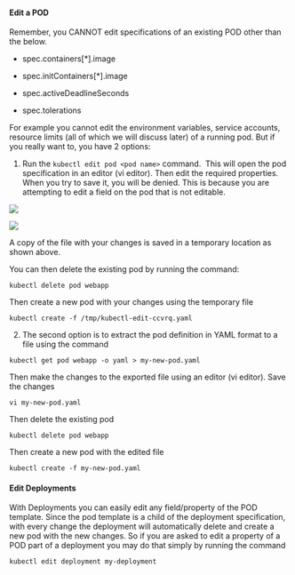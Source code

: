
#### Edit a POD

Remember, you CANNOT edit specifications of an existing POD other than the below.

-   spec.containers[*].image
    
-   spec.initContainers[*].image
    
-   spec.activeDeadlineSeconds
    
-   spec.tolerations
    

For example you cannot edit the environment variables, service accounts, resource limits (all of which we will discuss later) of a running pod. But if you really want to, you have 2 options:

1. Run the `kubectl edit pod <pod name>` command.  This will open the pod specification in an editor (vi editor). Then edit the required properties. When you try to save it, you will be denied. This is because you are attempting to edit a field on the pod that is not editable.

![](https://img-b.udemycdn.com/redactor/raw/2019-05-30_14-46-21-89ea56fea6b993ee0ccff1625b13341e.PNG)

![](https://img-b.udemycdn.com/redactor/raw/2019-05-30_14-47-14-07b2638d1a72cb2d5b000c00971f6436.PNG)

A copy of the file with your changes is saved in a temporary location as shown above.

You can then delete the existing pod by running the command:

`kubectl delete pod webapp`

  

Then create a new pod with your changes using the temporary file

`kubectl create -f /tmp/kubectl-edit-ccvrq.yaml`

  

2. The second option is to extract the pod definition in YAML format to a file using the command

`kubectl get pod webapp -o yaml > my-new-pod.yaml`

Then make the changes to the exported file using an editor (vi editor). Save the changes

`vi my-new-pod.yaml`

Then delete the existing pod

`kubectl delete pod webapp`

Then create a new pod with the edited file

`kubectl create -f my-new-pod.yaml`

  

#### Edit Deployments

With Deployments you can easily edit any field/property of the POD template. Since the pod template is a child of the deployment specification,  with every change the deployment will automatically delete and create a new pod with the new changes. So if you are asked to edit a property of a POD part of a deployment you may do that simply by running the command

`kubectl edit deployment my-deployment`